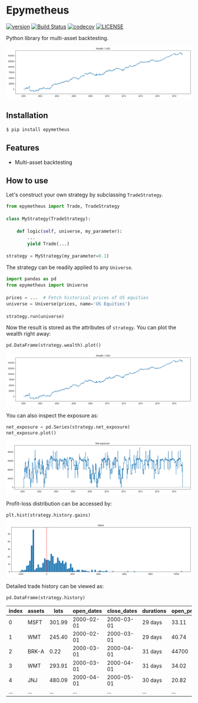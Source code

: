 # Epymetheus

[![version](https://img.shields.io/pypi/v/epymetheus.svg)](https://pypi.org/project/epymetheus/)
[![Build Status](https://travis-ci.com/simaki/epymetheus.svg?branch=master)](https://travis-ci.com/simaki/epymetheus)
[![codecov](https://codecov.io/gh/simaki/epymetheus/branch/master/graph/badge.svg)](https://codecov.io/gh/simaki/epymetheus)
[![LICENSE](https://img.shields.io/github/license/simaki/epymetheus)](LICENSE)

Python library for multi-asset backtesting.

![wealth](examples/howto/wealth.png)

## Installation

```sh
$ pip install epymetheus
```

## Features

- Multi-asset backtesting

## How to use

Let's construct your own strategy by subclassing `TradeStrategy`.

```python
from epymetheus import Trade, TradeStrategy

class MyStrategy(TradeStrategy):

    def logic(self, universe, my_parameter):
        ...
        yield Trade(...)

strategy = MyStrategy(my_parameter=0.1)
```

The strategy can be readily applied to any `Universe`.

```python
import pandas as pd
from epymetheus import Universe

prices = ...  # Fetch historical prices of US equities
universe = Universe(prices, name='US Equities')

strategy.run(universe)
```

Now the result is stored as the attributes of `strategy`.
You can plot the wealth right away:

```python
pd.DataFrame(strategy.wealth).plot()
```

![wealth](examples/howto/wealth.png)

You can also inspect the exposure as:

```python
net_exposure = pd.Series(strategy.net_exposure)
net_exposure.plot()
```

![wealth](examples/howto/exposure.png)

Profit-loss distribution can be accessed by:

```python
plt.hist(strategy.history.gains)
```

![wealth](examples/howto/gains.png)

Detailed trade history can be viewed as:

```python
pd.DataFrame(strategy.history)
```

index|assets|lots|open_dates|close_dates|durations|open_prices|gains
-----|------|----|----------|-----------|---------|-----------|-----
0|MSFT|301.99|2000-02-01|2000-03-01|29 days|33.11|-1177.90
1|WMT|245.40|2000-02-01|2000-03-01|29 days|40.74|-1650.68
2|BRK-A|0.22|2000-03-01|2000-04-01|31 days|44700|0,2796.42
3|WMT|293.91|2000-03-01|2000-04-01|31 days|34.02|1545.11
4|JNJ|480.09|2000-04-01|2000-05-01|30 days|20.82|1770.46
...|...|...|...|...|...|...|...
